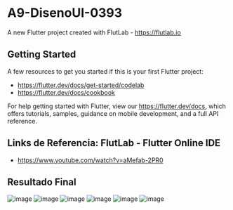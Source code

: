 # A9-DisenoUI-0393

A new Flutter project created with FlutLab - https://flutlab.io

## Getting Started

A few resources to get you started if this is your first Flutter project:

- https://flutter.dev/docs/get-started/codelab
- https://flutter.dev/docs/cookbook

For help getting started with Flutter, view our
https://flutter.dev/docs, which offers tutorials,
samples, guidance on mobile development, and a full API reference.

## Links de Referencia: FlutLab - Flutter Online IDE

- https://www.youtube.com/watch?v=aMefab-2PR0

## Resultado Final

![image](https://github.com/MorenoIA128/A9-DisenoUI-0393/assets/143743685/b10b64ff-8fa3-4a73-984b-6f746621ef73)
![image](https://github.com/MorenoIA128/A9-DisenoUI-0393/assets/143743685/90a87460-e4ce-4442-b006-b29e587d0a3d)
![image](https://github.com/MorenoIA128/A9-DisenoUI-0393/assets/143743685/b673f885-22e2-4ce7-9968-fcafeba5abba)
![image](https://github.com/MorenoIA128/A9-DisenoUI-0393/assets/143743685/7e48499d-7d07-4a25-bdec-8ad6ad71bda4)
![image](https://github.com/MorenoIA128/A9-DisenoUI-0393/assets/143743685/21063416-1aed-40f8-8124-8addbc25c1e5)
![image](https://github.com/MorenoIA128/A9-DisenoUI-0393/assets/143743685/c3d55448-29e0-43ec-9c74-74584f4df638)

